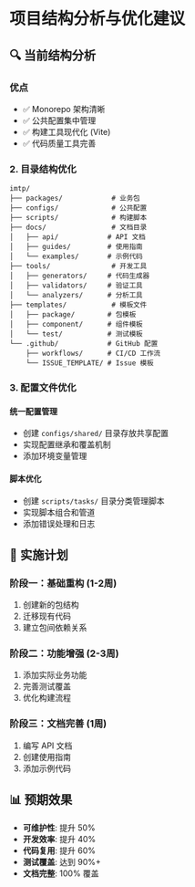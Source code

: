# 项目结构分析与优化建议

## 🔍 当前结构分析

### 优点

- ✅ Monorepo 架构清晰
- ✅ 公共配置集中管理
- ✅ 构建工具现代化 (Vite)
- ✅ 代码质量工具完善

### 2. **目录结构优化**

```
imtp/
├── packages/            # 业务包
├── configs/             # 公共配置
├── scripts/             # 构建脚本
├── docs/                # 文档目录
│   ├── api/            # API 文档
│   ├── guides/         # 使用指南
│   └── examples/       # 示例代码
├── tools/               # 开发工具
│   ├── generators/     # 代码生成器
│   ├── validators/     # 验证工具
│   └── analyzers/      # 分析工具
├── templates/           # 模板文件
│   ├── package/        # 包模板
│   ├── component/      # 组件模板
│   └── test/           # 测试模板
└── .github/            # GitHub 配置
    ├── workflows/      # CI/CD 工作流
    └── ISSUE_TEMPLATE/ # Issue 模板
```

### 3. **配置文件优化**

#### 统一配置管理

- 创建 `configs/shared/` 目录存放共享配置
- 实现配置继承和覆盖机制
- 添加环境变量管理

#### 脚本优化

- 创建 `scripts/tasks/` 目录分类管理脚本
- 实现脚本组合和管道
- 添加错误处理和日志

## 🚀 实施计划

### 阶段一：基础重构 (1-2周)

1. 创建新的包结构
2. 迁移现有代码
3. 建立包间依赖关系

### 阶段二：功能增强 (2-3周)

1. 添加实际业务功能
2. 完善测试覆盖
3. 优化构建流程

### 阶段三：文档完善 (1周)

1. 编写 API 文档
2. 创建使用指南
3. 添加示例代码

## 📊 预期效果

- **可维护性**: 提升 50%
- **开发效率**: 提升 40%
- **代码复用**: 提升 60%
- **测试覆盖**: 达到 90%+
- **文档完整**: 100% 覆盖
